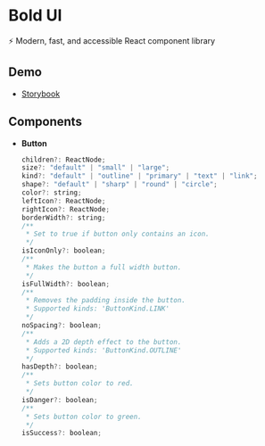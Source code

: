 # Bold UI

⚡ Modern, fast, and accessible React component library

## Demo

- [Storybook](https://main--64797a8b450504bdbcae2912.chromatic.com)

## Components

- **Button**

  ```javascript
  children?: ReactNode;
  size?: "default" | "small" | "large";
  kind?: "default" | "outline" | "primary" | "text" | "link";
  shape?: "default" | "sharp" | "round" | "circle";
  color?: string;
  leftIcon?: ReactNode;
  rightIcon?: ReactNode;
  borderWidth?: string;
  /**
   * Set to true if button only contains an icon.
   */
  isIconOnly?: boolean;
  /**
   * Makes the button a full width button.
   */
  isFullWidth?: boolean;
  /**
   * Removes the padding inside the button.
   * Supported kinds: 'ButtonKind.LINK'
   */
  noSpacing?: boolean;
  /**
   * Adds a 2D depth effect to the button.
   * Supported kinds: 'ButtonKind.OUTLINE'
   */
  hasDepth?: boolean;
  /**
   * Sets button color to red.
   */
  isDanger?: boolean;
  /**
   * Sets button color to green.
   */
  isSuccess?: boolean;
  ```

